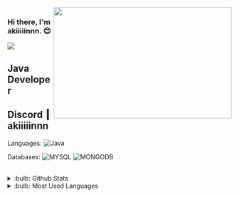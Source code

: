 <img src="https://media.giphy.com/media/q217GUnfKAmJlFcjBX/giphy.gif" align="right" width="400" height="250">

### Hi there, I'm akiiiiinnn. :blush:

![](https://komarev.com/ghpvc/?username=Venslore&color=blueviolet)

## Java Developer

## Discord ┃ akiiiiinnn

Languages: 
![Java](https://img.shields.io/badge/-Java-007396?style=flat-square&logo=java&logoColor=white)

Databases: 
![MYSQL](https://img.shields.io/badge/-MYSQL-F29111?style=flat-square&logo=mysql&logoColor=white)
![MONGODB](https://img.shields.io/badge/-MONGODB-47A248?style=flat-square&logo=mongodb&logoColor=white)

<br />

<details>
<summary>:bulb: Github Stats</summary>
</details>

<details>
<summary>:bulb:  Most Used Languages</summary>
</details>
